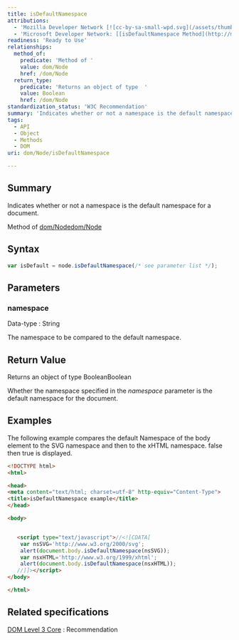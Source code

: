 ```yaml
---
title: isDefaultNamespace
attributions:
  - 'Mozilla Developer Network [![cc-by-sa-small-wpd.svg](/assets/thumb/8/8c/cc-by-sa-small-wpd.svg/120px-cc-by-sa-small-wpd.svg.png)](http://creativecommons.org/licenses/by-sa/3.0/us/): [[Node.isDefaultNamespace](https://developer.mozilla.org/en-US/docs/Web/API/Node.isDefaultNamespace) Article]'
  - 'Microsoft Developer Network: [[isDefaultNamespace Method](http://msdn.microsoft.com/en-us/library/ie/ff975127(v=vs.85).aspx) Article]'
readiness: 'Ready to Use'
relationships:
  method_of:
    predicate: 'Method of '
    value: dom/Node
    href: /dom/Node
  return_type:
    predicate: 'Returns an object of type  '
    value: Boolean
    href: /dom/Node
standardization_status: 'W3C Recommendation'
summary: 'Indicates whether or not a namespace is the default namespace for a document.'
tags:
  - API
  - Object
  - Methods
  - DOM
uri: dom/Node/isDefaultNamespace

---
```

## Summary

Indicates whether or not a namespace is the default namespace for a document.

Method of [dom/Node](/dom/Node)[dom/Node](/dom/Node)

## Syntax

``` js
var isDefault = node.isDefaultNamespace(/* see parameter list */);
```

## Parameters

### namespace

 Data-type
:   String

 The namespace to be compared to the default namespace.

## Return Value

Returns an object of type BooleanBoolean

Whether the namespace specified in the *namespace* parameter is the default namespace for the document.

## Examples

The following example compares the default Namespace of the body element to the SVG namespace and then to the xHTML namespace. false then true is displayed.

``` html
<!DOCTYPE html>
<html>

<head>
<meta content="text/html; charset=utf-8" http-equiv="Content-Type">
<title>isDefaultNamespace example</title>
</head>

<body>


   <script type="text/javascript">//<![CDATA[
    var nsSVG='http://www.w3.org/2000/svg';
    alert(document.body.isDefaultNamespace(nsSVG));
    var nsxHTML='http://www.w3.org/1999/xhtml';
    alert(document.body.isDefaultNamespace(nsxHTML));
   //]]></script>
</body>

</html>
```

## Related specifications

[DOM Level 3 Core](http://www.w3.org/TR/DOM-Level-3-Core/)
:   Recommendation
